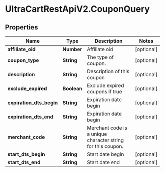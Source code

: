 # UltraCartRestApiV2.CouponQuery

## Properties
Name | Type | Description | Notes
------------ | ------------- | ------------- | -------------
**affiliate_oid** | **Number** | Affiliate oid | [optional] 
**coupon_type** | **String** | The type of coupon. | [optional] 
**description** | **String** | Description of this coupon | [optional] 
**exclude_expired** | **Boolean** | Exclude expired coupons if true | [optional] 
**expiration_dts_begin** | **String** | Expiration date begin | [optional] 
**expiration_dts_end** | **String** | Expiration date begin | [optional] 
**merchant_code** | **String** | Merchant code is a unique character string for this coupon. | [optional] 
**start_dts_begin** | **String** | Start date begin | [optional] 
**start_dts_end** | **String** | Start date end | [optional] 


